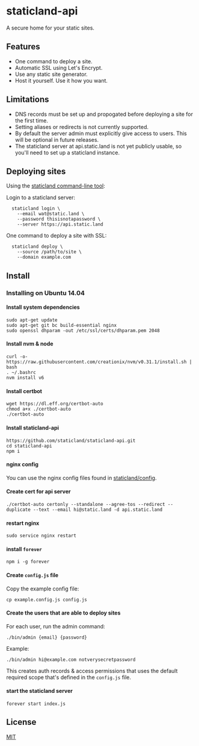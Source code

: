 # staticland-api

A secure home for your static sites.

## Features
- One command to deploy a site.
- Automatic SSL using Let's Encrypt.
- Use any static site generator.
- Host it yourself. Use it how you want.

## Limitations
- DNS records must be set up and propogated before deploying a site for the first time.
- Setting aliases or redirects is not currently supported.
- By default the server admin must explicitly give access to users. This will be optional in future releases.
- The staticland server at api.static.land is not yet publicly usable, so you'll need to set up a staticland instance.

## Deploying sites
Using the [staticland command-line tool](https://github.com/staticland/staticland):

Login to a staticland server:

```
  staticland login \
    --email wat@static.land \
    --password thisisnotapassword \
    --server https://api.static.land
```

One command to deploy a site with SSL:

```
  staticland deploy \
    --source /path/to/site \
    --domain example.com
```

## Install

### Installing on Ubuntu 14.04

#### Install system dependencies

```
sudo apt-get update
sudo apt-get git bc build-essential nginx
sudo openssl dhparam -out /etc/ssl/certs/dhparam.pem 2048
```

#### Install nvm & node

```
curl -o- https://raw.githubusercontent.com/creationix/nvm/v0.31.1/install.sh | bash
. ~/.bashrc
nvm install v6
```

#### Install certbot

```
wget https://dl.eff.org/certbot-auto
chmod a+x ./certbot-auto
./certbot-auto
```

#### Install staticland-api

```
https://github.com/staticland/staticland-api.git
cd staticland-api
npm i
```

#### nginx config

You can use the nginx config files found in [staticland/config](https://github.com/staticland/config).

#### Create cert for api server

```
./certbot-auto certonly --standalone --agree-tos --redirect --duplicate --text --email hi@static.land -d api.static.land
```

#### restart nginx

```
sudo service nginx restart
```

#### install `forever`

```
npm i -g forever
```

#### Create `config.js` file

Copy the example config file:

```
cp example.config.js config.js
```

#### Create the users that are able to deploy sites

For each user, run the admin command:

```
./bin/admin {email} {password}
```

Example:

```
./bin/admin hi@example.com notverysecretpassword
```

This creates auth records & access permissions that uses the default required scope that's defined in the `config.js` file.

#### start the staticland server

```
forever start index.js
```

## License
[MIT](LICNESE.md)